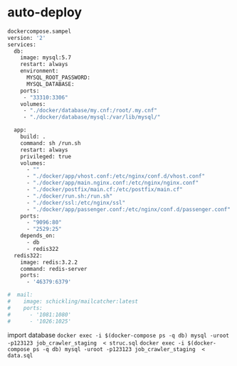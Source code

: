 # auto-deploy
```sh
dockercompose.sampel
version: '2'
services:
  db:
    image: mysql:5.7
    restart: always
    environment:
      MYSQL_ROOT_PASSWORD: 
      MYSQL_DATABASE: 
    ports:
     - "33310:3306"
    volumes:
     - "./docker/database/my.cnf:/root/.my.cnf"
     - "./docker/database/mysql:/var/lib/mysql/"

  app:
    build: .
    command: sh /run.sh
    restart: always
    privileged: true
    volumes:
      - ""
      - "./docker/app/vhost.conf:/etc/nginx/conf.d/vhost.conf"
      - "./docker/app/main.nginx.conf:/etc/nginx/nginx.conf"
      - "./docker/postfix/main.cf:/etc/postfix/main.cf"
      - "./docker/run.sh:/run.sh"
      - "./docker/ssl:/etc/nginx/ssl"
      - "./docker/app/passenger.conf:/etc/nginx/conf.d/passenger.conf"
    ports:
      - "9096:80"
      - "2529:25"
    depends_on:
      - db
      - redis322
  redis322:
    image: redis:3.2.2
    command: redis-server
    ports:
      - '46379:6379'

#  mail:
#    image: schickling/mailcatcher:latest
#    ports:
#      - '1081:1080'
#      - '1026:1025'
```
import database
`docker exec -i $(docker-compose ps -q db) mysql -uroot -p123123 job_crawler_staging  < struc.sql`
`docker exec -i $(docker-compose ps -q db) mysql -uroot -p123123 job_crawler_staging  < data.sql`
